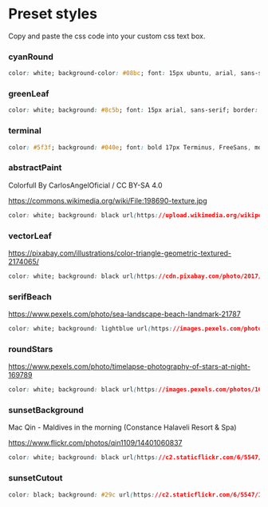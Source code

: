 # Preset styles

Copy and paste the css code into your custom css text box.

### cyanRound

```css
color: white; background-color: #08bc; font: 15px ubuntu, arial, sans-serif; border-radius: 10px; padding: 0 10px; text-align: center; text-shadow: #000d 2px 2px 2px;
```

### greenLeaf

```css
color: white; background: #8c5b; font: 15px arial, sans-serif; border: solid 2px #2223; border-radius: 3px 20px; padding: 0 10px 0 10px; text-align: right; text-shadow: 2px 1px 4px #050500aa;
```

### terminal

```css
color: #5f3f; background: #040e; font: bold 17px Terminus, FreeSans, monospace; border-radius: 10px 0px; border: 4px #3a3; border-style: outset dashed double double; padding: 3px; text-align: left; text-shadow: 1px 0px 6px #4f4a;
```

### abstractPaint

Colorfull By CarlosAngelOficial / CC BY-SA 4.0

https://commons.wikimedia.org/wiki/File:198690-texture.jpg

```css
color: white; background: black url(https://upload.wikimedia.org/wikipedia/commons/e/e7/198690-texture.jpg) left -5px top -20px / 120%; font: 1.3em Ubuntu mono, monospace; text-shadow: #000e 0px 0px 3px; border: outset 4px #fff4; border-radius: 20px 0px; padding: 0px 5px 0px 3px;
```

### vectorLeaf

https://pixabay.com/illustrations/color-triangle-geometric-textured-2174065/

```css
color: white; background: black url(https://cdn.pixabay.com/photo/2017/03/25/18/06/color-2174065_960_720.png) left -20px top -40px/130%; font: bold 1.3em cursive, sans-serif; text-shadow: 0px 0px 3px #000e; border: outset 4px #fff6; border-radius: 20px 0px; padding: 0 8px 0 5px;
```

### serifBeach

https://www.pexels.com/photo/sea-landscape-beach-landmark-21787

```css
color: white; background: lightblue url(https://images.pexels.com/photos/21787/pexels-photo.jpg?h=400) top/120%; border-radius: 10px; padding: 5px; font: 18px "Times New Roman", Georgia, Serif; text-shadow: 2px 2px 2px black;
```

### roundStars

https://www.pexels.com/photo/timelapse-photography-of-stars-at-night-169789

```css
color: white; background: black url(https://images.pexels.com/photos/169789/pexels-photo-169789.jpeg?h=400) left top -30px/100%; font: 20px fantasy, sans-serif; padding: 1px 20px; border-radius: 20px;
```

### sunsetBackground

Mac Qin - Maldives in the morning (Constance Halaveli Resort & Spa)

https://www.flickr.com/photos/qin1109/14401060837

```css
color: white; background: black url(https://c2.staticflickr.com/6/5547/14401060837_e56c5f1d7c.jpg) left -0.5em top -1.5em/150%; font: bold 1.4em "Ubuntu Condensed", "Latin Modern Math", Georgia, sans-serif; border-radius: 8px; padding: 0 8px; text-align: right; text-shadow: black 3px 1px 3px; box-shadow: 3px 2px 3px black;
```

### sunsetCutout

```css
color: black; background: #29c url(https://c2.staticflickr.com/6/5547/14401060837_e56c5f1d7c.jpg) top/100%; font: 20px "Impact", sans-serif; text-shadow: 0px 1px 2px #fff; background-clip: text; border: solid 4px transparent; border-image: url(https://c2.staticflickr.com/6/5547/14401060837_e56c5f1d7c.jpg) 1; padding: 3px; -webkit-text-stroke: 3px transparent;
```
